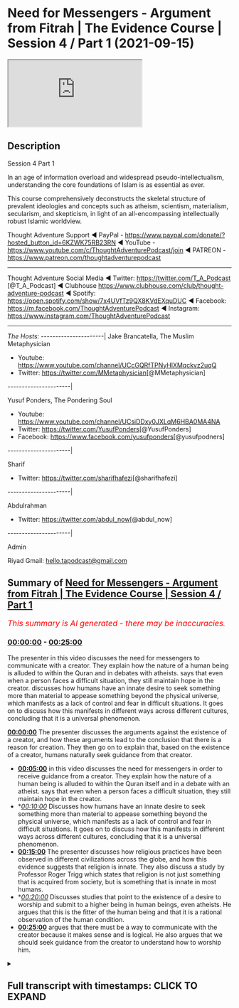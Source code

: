 # Need for Messengers - Argument from Fitrah | The Evidence Course | Session 4 / Part 1 (2021-09-15)

<iframe loading='lazy' src='https://www.youtube.com/embed/z2m7jsH3_Mw'></iframe>

## Description

Session 4  Part 1

In an age of information overload and widespread pseudo-intellectualism, understanding the core foundations of Islam is as essential as ever. 

This course comprehensively deconstructs the skeletal structure of prevalent ideologies and concepts such as atheism, scientism, materialism, secularism, and skepticism, in light of an all-encompassing intellectually robust Islamic worldview.

Thought Adventure Support
◄ PayPal - https://www.paypal.com/donate/?hosted_button_id=6KZWK75RB23RN 
◄ YouTube - https://www.youtube.com/c/ThoughtAdventurePodcast/join
◄ PATREON - https://www.patreon.com/thoughtadventurepodcast
____________________________________________________________________

Thought Adventure Social Media
◄ Twitter: https://twitter.com/T_A_Podcast​​ [@T_A_Podcast]
◄ Clubhouse https://www.clubhouse.com/club/thought-adventure-podcast
◄ Spotify: https://open.spotify.com/show/7x4UVfTz9QX8KVdEXquDUC
◄ Facebook: https://m.facebook.com/ThoughtAdventurePodcast
◄ Instagram: https://www.instagram.com/ThoughtAdventurePodcast​

----------------------------------------------------------------

*The Hosts:*
----------------------|
Jake Brancatella, The Muslim Metaphysician

- Youtube: https://www.youtube.com/channel/UCcGQRfTPNyHlXMqckvz2uqQ
- Twitter:  https://twitter.com/MMetaphysician​​ [@MMetaphysician]

----------------------|

Yusuf Ponders, The Pondering Soul

- Youtube: https://www.youtube.com/channel/UCsiDDxy0JXLqM6HBA0MA4NA
- Twitter: https://twitter.com/YusufPonders​​ [@YusufPonders]
- Facebook: https://www.facebook.com/yusufponders​ [@yusufpodners]

----------------------|

Sharif

- Twitter: https://twitter.com/sharifhafezi​​ [@sharifhafezi]

----------------------|

Abdulrahman

- Twitter: https://twitter.com/abdul_now​ [@abdul_now]

----------------------|

Admin

Riyad 
Gmail: hello.tapodcast@gmail.com

## Summary of [Need for Messengers - Argument from Fitrah | The Evidence Course | Session 4 / Part 1](https://www.youtube.com/watch?v=z2m7jsH3_Mw)


*<span style="color:red; font-size:125%">This summary is AI generated - there may be inaccuracies</span>. [](/)*

### [00:00:00](https://www.youtube.com/watch?v=z2m7jsH3_Mw&t=0) - [00:25:00](https://www.youtube.com/watch?v=z2m7jsH3_Mw&t=1500)

The presenter in this video discusses the need for messengers to communicate with a creator. They explain how the nature of a human being is alluded to within the Quran and in debates with atheists. says that even when a person faces a difficult situation, they still maintain hope in the creator.  discusses how humans have an innate desire to seek something more than material to appease something beyond the physical universe, which manifests as a lack of control and fear in difficult situations. It goes on to discuss how this manifests in different ways across different cultures, concluding that it is a universal phenomenon.

**[00:00:00](https://www.youtube.com/watch?v=z2m7jsH3_Mw&t=0)** The presenter discusses the arguments against the existence of a creator, and how these arguments lead to the conclusion that there is a reason for creation. They then go on to explain that, based on the existence of a creator, humans naturally seek guidance from that creator.
* **[00:05:00](https://www.youtube.com/watch?v=z2m7jsH3_Mw&t=300)** in this video discusses the need for messengers in order to receive guidance from a creator. They explain how the nature of a human being is alluded to within the Quran itself and in a debate with an atheist. says that even when a person faces a difficult situation, they still maintain hope in the creator.
* **[00:10:00](https://www.youtube.com/watch?v=z2m7jsH3_Mw&t=600)* Discusses how humans have an innate desire to seek something more than material to appease something beyond the physical universe, which manifests as a lack of control and fear in difficult situations. It goes on to discuss how this manifests in different ways across different cultures, concluding that it is a universal phenomenon.
* **[00:15:00](https://www.youtube.com/watch?v=z2m7jsH3_Mw&t=900)** The presenter discusses how religious practices have been observed in different civilizations across the globe, and how this evidence suggests that religion is innate. They also discuss a study by Professor Roger Trigg which states that religion is not just something that is acquired from society, but is something that is innate in most humans.
* **[00:20:00](https://www.youtube.com/watch?v=z2m7jsH3_Mw&t=1200)* Discusses studies that point to the existence of a desire to worship and submit to a higher being in human beings, even atheists. He argues that this is the fitter of the human being and that it is a rational observation of the human condition.
* **[00:25:00](https://www.youtube.com/watch?v=z2m7jsH3_Mw&t=1500)** argues that there must be a way to communicate with the creator because it makes sense and is logical. He also argues that we should seek guidance from the creator to understand how to worship him.

<details><summary><h2>Full transcript with timestamps: CLICK TO EXPAND</h2></summary>

[0:00:14](https://youtu.be/z2m7jsH3_Mw?t=14) alhamdulillah you have stayed for  
[0:00:17](https://youtu.be/z2m7jsH3_Mw?t=17) section four inshallah section four  
[0:00:19](https://youtu.be/z2m7jsH3_Mw?t=19) we're now going to look at the question  
[0:00:21](https://youtu.be/z2m7jsH3_Mw?t=21) about the need for messengers and we're  
[0:00:23](https://youtu.be/z2m7jsH3_Mw?t=23) going to talk about this in two parts  
[0:00:25](https://youtu.be/z2m7jsH3_Mw?t=25) the first one we're going to talk about  
[0:00:27](https://youtu.be/z2m7jsH3_Mw?t=27) which is where we're going to focus  
[0:00:28](https://youtu.be/z2m7jsH3_Mw?t=28) today is the argument from fitra  
[0:00:31](https://youtu.be/z2m7jsH3_Mw?t=31) so in the first section or the second  
[0:00:33](https://youtu.be/z2m7jsH3_Mw?t=33) section  
[0:00:34](https://youtu.be/z2m7jsH3_Mw?t=34) and sections two or sessions two and  
[0:00:37](https://youtu.be/z2m7jsH3_Mw?t=37) three  
[0:00:38](https://youtu.be/z2m7jsH3_Mw?t=38) we explored the question of whether the  
[0:00:40](https://youtu.be/z2m7jsH3_Mw?t=40) universe and all that it contained  
[0:00:43](https://youtu.be/z2m7jsH3_Mw?t=43) including us  
[0:00:44](https://youtu.be/z2m7jsH3_Mw?t=44) have a creator  
[0:00:46](https://youtu.be/z2m7jsH3_Mw?t=46) we explored the various arguments for  
[0:00:49](https://youtu.be/z2m7jsH3_Mw?t=49) the existence of allah  
[0:00:51](https://youtu.be/z2m7jsH3_Mw?t=51) and even some of the popular contentions  
[0:00:53](https://youtu.be/z2m7jsH3_Mw?t=53) against these arguments  
[0:00:55](https://youtu.be/z2m7jsH3_Mw?t=55) inshallah hopefully we have concluded  
[0:00:58](https://youtu.be/z2m7jsH3_Mw?t=58) that there are very strong  
[0:01:00](https://youtu.be/z2m7jsH3_Mw?t=60) rational reasons for not only believing  
[0:01:03](https://youtu.be/z2m7jsH3_Mw?t=63) that there is a necessary independent  
[0:01:05](https://youtu.be/z2m7jsH3_Mw?t=65) unlimited creator  
[0:01:06](https://youtu.be/z2m7jsH3_Mw?t=66) but also a creator who is one and unique  
[0:01:10](https://youtu.be/z2m7jsH3_Mw?t=70) as well as having a will and thus chose  
[0:01:13](https://youtu.be/z2m7jsH3_Mw?t=73) to create the universe  
[0:01:15](https://youtu.be/z2m7jsH3_Mw?t=75) that the first question should now be  
[0:01:17](https://youtu.be/z2m7jsH3_Mw?t=77) answered what was that first question if  
[0:01:18](https://youtu.be/z2m7jsH3_Mw?t=78) you remember when we talked about the  
[0:01:20](https://youtu.be/z2m7jsH3_Mw?t=80) person who wakes up on in a desert  
[0:01:23](https://youtu.be/z2m7jsH3_Mw?t=83) how did i get here we wake up into  
[0:01:25](https://youtu.be/z2m7jsH3_Mw?t=85) existence we went from non-existence to  
[0:01:27](https://youtu.be/z2m7jsH3_Mw?t=87) existence we've answered that first  
[0:01:29](https://youtu.be/z2m7jsH3_Mw?t=89) question how did i get here  
[0:01:32](https://youtu.be/z2m7jsH3_Mw?t=92) ultimately without going into the  
[0:01:34](https://youtu.be/z2m7jsH3_Mw?t=94) discussions of mechanic mechanistics or  
[0:01:36](https://youtu.be/z2m7jsH3_Mw?t=96) the  
[0:01:37](https://youtu.be/z2m7jsH3_Mw?t=97) mechanistics or mechanical aspects or  
[0:01:39](https://youtu.be/z2m7jsH3_Mw?t=99) causations of the universe and its  
[0:01:41](https://youtu.be/z2m7jsH3_Mw?t=101) creation we ultimately answered the  
[0:01:43](https://youtu.be/z2m7jsH3_Mw?t=103) question by saying ultimately the  
[0:01:45](https://youtu.be/z2m7jsH3_Mw?t=105) creator created us  
[0:01:47](https://youtu.be/z2m7jsH3_Mw?t=107) and brought us into this life  
[0:01:50](https://youtu.be/z2m7jsH3_Mw?t=110) but we also need to ask the next  
[0:01:52](https://youtu.be/z2m7jsH3_Mw?t=112) question  
[0:01:53](https://youtu.be/z2m7jsH3_Mw?t=113) okay we are created  
[0:01:55](https://youtu.be/z2m7jsH3_Mw?t=115) but we we were we created by the creator  
[0:01:57](https://youtu.be/z2m7jsH3_Mw?t=117) allah and told just to get on with life  
[0:02:00](https://youtu.be/z2m7jsH3_Mw?t=120) in essence is there guidance from this  
[0:02:03](https://youtu.be/z2m7jsH3_Mw?t=123) creator after we have been created  
[0:02:06](https://youtu.be/z2m7jsH3_Mw?t=126) should we even look for the guidance or  
[0:02:08](https://youtu.be/z2m7jsH3_Mw?t=128) should we just simply be satisfied that  
[0:02:10](https://youtu.be/z2m7jsH3_Mw?t=130) allah exists our creator exists that's  
[0:02:13](https://youtu.be/z2m7jsH3_Mw?t=133) it i'm happy with the answer  
[0:02:15](https://youtu.be/z2m7jsH3_Mw?t=135) well there's a few ways to answer this  
[0:02:16](https://youtu.be/z2m7jsH3_Mw?t=136) question  
[0:02:17](https://youtu.be/z2m7jsH3_Mw?t=137) firstly if we cast our minds back  
[0:02:20](https://youtu.be/z2m7jsH3_Mw?t=140) to the second video in the first section  
[0:02:23](https://youtu.be/z2m7jsH3_Mw?t=143) or first session  
[0:02:24](https://youtu.be/z2m7jsH3_Mw?t=144) we discussed that in order to understand  
[0:02:26](https://youtu.be/z2m7jsH3_Mw?t=146) our purpose of life  
[0:02:28](https://youtu.be/z2m7jsH3_Mw?t=148) you know when you wake up in that desert  
[0:02:30](https://youtu.be/z2m7jsH3_Mw?t=150) in order to understand our purpose we  
[0:02:32](https://youtu.be/z2m7jsH3_Mw?t=152) need to answer the question how did we  
[0:02:34](https://youtu.be/z2m7jsH3_Mw?t=154) get here and also  
[0:02:36](https://youtu.be/z2m7jsH3_Mw?t=156) what's going to happen to us after we  
[0:02:38](https://youtu.be/z2m7jsH3_Mw?t=158) die  
[0:02:39](https://youtu.be/z2m7jsH3_Mw?t=159) where are we going and it's only by  
[0:02:41](https://youtu.be/z2m7jsH3_Mw?t=161) answering this question do we create a  
[0:02:43](https://youtu.be/z2m7jsH3_Mw?t=163) unique moral and unique viewpoint on  
[0:02:47](https://youtu.be/z2m7jsH3_Mw?t=167) life so we need to know we still need to  
[0:02:49](https://youtu.be/z2m7jsH3_Mw?t=169) answer this question  
[0:02:51](https://youtu.be/z2m7jsH3_Mw?t=171) is there guidance did the creator create  
[0:02:53](https://youtu.be/z2m7jsH3_Mw?t=173) us and just simply leave us or did the  
[0:02:55](https://youtu.be/z2m7jsH3_Mw?t=175) creator creators and actually give us a  
[0:02:57](https://youtu.be/z2m7jsH3_Mw?t=177) guidance that we have to follow and tell  
[0:02:59](https://youtu.be/z2m7jsH3_Mw?t=179) us what's going to happen to us after we  
[0:03:01](https://youtu.be/z2m7jsH3_Mw?t=181) die  
[0:03:02](https://youtu.be/z2m7jsH3_Mw?t=182) so clearly now  
[0:03:04](https://youtu.be/z2m7jsH3_Mw?t=184) knowing that there is a creator who  
[0:03:06](https://youtu.be/z2m7jsH3_Mw?t=186) chose to create the universe we'd  
[0:03:07](https://youtu.be/z2m7jsH3_Mw?t=187) naturally ask the question whether there  
[0:03:10](https://youtu.be/z2m7jsH3_Mw?t=190) was a reason for this creation and what  
[0:03:13](https://youtu.be/z2m7jsH3_Mw?t=193) our role is within this universe within  
[0:03:15](https://youtu.be/z2m7jsH3_Mw?t=195) this creation  
[0:03:17](https://youtu.be/z2m7jsH3_Mw?t=197) that would necessitate  
[0:03:18](https://youtu.be/z2m7jsH3_Mw?t=198) us  
[0:03:19](https://youtu.be/z2m7jsH3_Mw?t=199) force us to go out and look for any  
[0:03:22](https://youtu.be/z2m7jsH3_Mw?t=202) divine guidance  
[0:03:24](https://youtu.be/z2m7jsH3_Mw?t=204) that point  
[0:03:25](https://youtu.be/z2m7jsH3_Mw?t=205) is further emphasized by various people  
[0:03:28](https://youtu.be/z2m7jsH3_Mw?t=208) claiming that they've received  
[0:03:30](https://youtu.be/z2m7jsH3_Mw?t=210) communication from the creator so that  
[0:03:32](https://youtu.be/z2m7jsH3_Mw?t=212) you go outside people are all constantly  
[0:03:34](https://youtu.be/z2m7jsH3_Mw?t=214) claiming that there is a creator that  
[0:03:36](https://youtu.be/z2m7jsH3_Mw?t=216) there is so that not only there is a  
[0:03:37](https://youtu.be/z2m7jsH3_Mw?t=217) creator but they have  
[0:03:39](https://youtu.be/z2m7jsH3_Mw?t=219) you know  
[0:03:40](https://youtu.be/z2m7jsH3_Mw?t=220) revelation from this creator the  
[0:03:42](https://youtu.be/z2m7jsH3_Mw?t=222) guidance to tell us how to live our life  
[0:03:44](https://youtu.be/z2m7jsH3_Mw?t=224) what to believe in what's going to  
[0:03:46](https://youtu.be/z2m7jsH3_Mw?t=226) happen to us after we die  
[0:03:48](https://youtu.be/z2m7jsH3_Mw?t=228) so we'd naturally look at some of these  
[0:03:50](https://youtu.be/z2m7jsH3_Mw?t=230) claims  
[0:03:51](https://youtu.be/z2m7jsH3_Mw?t=231) that is something we'd discuss that's  
[0:03:53](https://youtu.be/z2m7jsH3_Mw?t=233) something we'll discuss more in the next  
[0:03:54](https://youtu.be/z2m7jsH3_Mw?t=234) session what is the evidences for these  
[0:03:56](https://youtu.be/z2m7jsH3_Mw?t=236) claims and how to assess it  
[0:03:58](https://youtu.be/z2m7jsH3_Mw?t=238) secondly by establishing that allah  
[0:04:01](https://youtu.be/z2m7jsH3_Mw?t=241) exists who chose to create this  
[0:04:03](https://youtu.be/z2m7jsH3_Mw?t=243) naturally implies there's a purpose  
[0:04:06](https://youtu.be/z2m7jsH3_Mw?t=246) behind creation because we're not just  
[0:04:08](https://youtu.be/z2m7jsH3_Mw?t=248) talking about a necessary being that  
[0:04:10](https://youtu.be/z2m7jsH3_Mw?t=250) incidentally created the universe but  
[0:04:12](https://youtu.be/z2m7jsH3_Mw?t=252) rather allah subhanallah a creator with  
[0:04:15](https://youtu.be/z2m7jsH3_Mw?t=255) a will and therefore chose through his  
[0:04:18](https://youtu.be/z2m7jsH3_Mw?t=258) knowledge and power to create the  
[0:04:21](https://youtu.be/z2m7jsH3_Mw?t=261) universe that implies that there was a  
[0:04:23](https://youtu.be/z2m7jsH3_Mw?t=263) reason behind this creation allah he  
[0:04:26](https://youtu.be/z2m7jsH3_Mw?t=266) mentioned in the quran in translation  
[0:04:28](https://youtu.be/z2m7jsH3_Mw?t=268) we created not the heavens and the earth  
[0:04:30](https://youtu.be/z2m7jsH3_Mw?t=270) and all that is in between them for mere  
[0:04:32](https://youtu.be/z2m7jsH3_Mw?t=272) play sort of  
[0:04:34](https://youtu.be/z2m7jsH3_Mw?t=274) chapter 21 verse 16.  
[0:04:36](https://youtu.be/z2m7jsH3_Mw?t=276) so after knowing that the creator  
[0:04:38](https://youtu.be/z2m7jsH3_Mw?t=278) decided to create us  
[0:04:40](https://youtu.be/z2m7jsH3_Mw?t=280) it would be natural to ask the question  
[0:04:42](https://youtu.be/z2m7jsH3_Mw?t=282) why did the creator create us and what  
[0:04:44](https://youtu.be/z2m7jsH3_Mw?t=284) com you know what guidance is given to  
[0:04:47](https://youtu.be/z2m7jsH3_Mw?t=287) us therefore we're looking for  
[0:04:48](https://youtu.be/z2m7jsH3_Mw?t=288) communication  
[0:04:50](https://youtu.be/z2m7jsH3_Mw?t=290) third reason why we would look for a  
[0:04:52](https://youtu.be/z2m7jsH3_Mw?t=292) guidance  
[0:04:53](https://youtu.be/z2m7jsH3_Mw?t=293) is that humans have been created with a  
[0:04:55](https://youtu.be/z2m7jsH3_Mw?t=295) particular nature  
[0:04:57](https://youtu.be/z2m7jsH3_Mw?t=297) as we call this the fitra  
[0:05:00](https://youtu.be/z2m7jsH3_Mw?t=300) which means the innate or as many  
[0:05:02](https://youtu.be/z2m7jsH3_Mw?t=302) scholars in olympus have said it refers  
[0:05:05](https://youtu.be/z2m7jsH3_Mw?t=305) to the innate desire or the innate drive  
[0:05:08](https://youtu.be/z2m7jsH3_Mw?t=308) within human beings to seek worship  
[0:05:10](https://youtu.be/z2m7jsH3_Mw?t=310) and i want to spend some time explaining  
[0:05:12](https://youtu.be/z2m7jsH3_Mw?t=312) the fitra of the human being what it  
[0:05:15](https://youtu.be/z2m7jsH3_Mw?t=315) means and whether it can be rationally  
[0:05:18](https://youtu.be/z2m7jsH3_Mw?t=318) established that humans have this fitrah  
[0:05:21](https://youtu.be/z2m7jsH3_Mw?t=321) either this innate desire to worship or  
[0:05:24](https://youtu.be/z2m7jsH3_Mw?t=324) this instinct to worship allah or the  
[0:05:26](https://youtu.be/z2m7jsH3_Mw?t=326) creator  
[0:05:28](https://youtu.be/z2m7jsH3_Mw?t=328) and also or whether this is something  
[0:05:30](https://youtu.be/z2m7jsH3_Mw?t=330) just simply established from the quran  
[0:05:32](https://youtu.be/z2m7jsH3_Mw?t=332) and we just assume it and accept it  
[0:05:35](https://youtu.be/z2m7jsH3_Mw?t=335) this will also add to the other  
[0:05:37](https://youtu.be/z2m7jsH3_Mw?t=337) evidences that we mentioned why we need  
[0:05:40](https://youtu.be/z2m7jsH3_Mw?t=340) to  
[0:05:40](https://youtu.be/z2m7jsH3_Mw?t=340) seek  
[0:05:42](https://youtu.be/z2m7jsH3_Mw?t=342) a messenger or a message from the  
[0:05:44](https://youtu.be/z2m7jsH3_Mw?t=344) creator  
[0:05:45](https://youtu.be/z2m7jsH3_Mw?t=345) i'm going to give you a quick example of  
[0:05:46](https://youtu.be/z2m7jsH3_Mw?t=346) this is an example from the time of the  
[0:05:49](https://youtu.be/z2m7jsH3_Mw?t=349) salaf from one of the scholars of the  
[0:05:51](https://youtu.be/z2m7jsH3_Mw?t=351) son of jafra sadiq  
[0:05:54](https://youtu.be/z2m7jsH3_Mw?t=354) and it was reported that he had a debate  
[0:05:56](https://youtu.be/z2m7jsH3_Mw?t=356) or a discussion with an atheist  
[0:05:59](https://youtu.be/z2m7jsH3_Mw?t=359) and in this debate he was trying to  
[0:06:01](https://youtu.be/z2m7jsH3_Mw?t=361) explain to the atheist that there is a  
[0:06:03](https://youtu.be/z2m7jsH3_Mw?t=363) natural innate desire in all human  
[0:06:05](https://youtu.be/z2m7jsH3_Mw?t=365) beings including him as an atheist to  
[0:06:08](https://youtu.be/z2m7jsH3_Mw?t=368) believe in a creator and a one god  
[0:06:11](https://youtu.be/z2m7jsH3_Mw?t=371) and so jafar sadiq he he mentioned this  
[0:06:14](https://youtu.be/z2m7jsH3_Mw?t=374) point about being on a boat and the boat  
[0:06:17](https://youtu.be/z2m7jsH3_Mw?t=377) being caught in the storm and the  
[0:06:18](https://youtu.be/z2m7jsH3_Mw?t=378) atheist said you know what that happened  
[0:06:20](https://youtu.be/z2m7jsH3_Mw?t=380) to me i was on a boat and we were caught  
[0:06:23](https://youtu.be/z2m7jsH3_Mw?t=383) in a storm  
[0:06:25](https://youtu.be/z2m7jsH3_Mw?t=385) and he said when you were caught in a  
[0:06:26](https://youtu.be/z2m7jsH3_Mw?t=386) storm  
[0:06:28](https://youtu.be/z2m7jsH3_Mw?t=388) did you  
[0:06:29](https://youtu.be/z2m7jsH3_Mw?t=389) lose hope or did you maintain hope and  
[0:06:31](https://youtu.be/z2m7jsH3_Mw?t=391) he said i maintained hope i had hope in  
[0:06:32](https://youtu.be/z2m7jsH3_Mw?t=392) the ship and the crew to save me from  
[0:06:35](https://youtu.be/z2m7jsH3_Mw?t=395) this storm  
[0:06:36](https://youtu.be/z2m7jsH3_Mw?t=396) so then he said well what else happened  
[0:06:38](https://youtu.be/z2m7jsH3_Mw?t=398) so then the atheist said well then what  
[0:06:40](https://youtu.be/z2m7jsH3_Mw?t=400) happened was that the ship overturned  
[0:06:43](https://youtu.be/z2m7jsH3_Mw?t=403) and all the crew fell out and they they  
[0:06:45](https://youtu.be/z2m7jsH3_Mw?t=405) were into the sea  
[0:06:46](https://youtu.be/z2m7jsH3_Mw?t=406) and so there was no crew for me to  
[0:06:48](https://youtu.be/z2m7jsH3_Mw?t=408) depend upon and so jefferson said did  
[0:06:51](https://youtu.be/z2m7jsH3_Mw?t=411) you  
[0:06:53](https://youtu.be/z2m7jsH3_Mw?t=413) lose hope or did you maintain hope he  
[0:06:54](https://youtu.be/z2m7jsH3_Mw?t=414) said i still maintained hope that the  
[0:06:56](https://youtu.be/z2m7jsH3_Mw?t=416) physical body of the ship would remain  
[0:06:58](https://youtu.be/z2m7jsH3_Mw?t=418) intact  
[0:06:59](https://youtu.be/z2m7jsH3_Mw?t=419) but then what happened was that the ship  
[0:07:01](https://youtu.be/z2m7jsH3_Mw?t=421) began to be destroyed and torn apart and  
[0:07:03](https://youtu.be/z2m7jsH3_Mw?t=423) so i'm now floating in the middle of the  
[0:07:06](https://youtu.be/z2m7jsH3_Mw?t=426) ocean holding on to a plank of wood in  
[0:07:09](https://youtu.be/z2m7jsH3_Mw?t=429) order to stay afloat  
[0:07:10](https://youtu.be/z2m7jsH3_Mw?t=430) and again japheth sadik said did you  
[0:07:13](https://youtu.be/z2m7jsH3_Mw?t=433) lose hope or did you maintain hope and  
[0:07:15](https://youtu.be/z2m7jsH3_Mw?t=435) he said i still had hope that this this  
[0:07:18](https://youtu.be/z2m7jsH3_Mw?t=438) plank of wood would keep me afloat  
[0:07:21](https://youtu.be/z2m7jsH3_Mw?t=441) and then he said the atheist he said  
[0:07:23](https://youtu.be/z2m7jsH3_Mw?t=443) then suddenly the plank of wood  
[0:07:25](https://youtu.be/z2m7jsH3_Mw?t=445) you know went from beneath me and i was  
[0:07:28](https://youtu.be/z2m7jsH3_Mw?t=448) no longer supported by the plank of wood  
[0:07:30](https://youtu.be/z2m7jsH3_Mw?t=450) in the middle of the ocean but i was  
[0:07:32](https://youtu.be/z2m7jsH3_Mw?t=452) still able to float  
[0:07:33](https://youtu.be/z2m7jsH3_Mw?t=453) and then jafar sadiq said did you lose  
[0:07:36](https://youtu.be/z2m7jsH3_Mw?t=456) hope or did you still have hope and he  
[0:07:38](https://youtu.be/z2m7jsH3_Mw?t=458) said i still had hope and then he said  
[0:07:40](https://youtu.be/z2m7jsH3_Mw?t=460) upon whom did you place your hope  
[0:07:43](https://youtu.be/z2m7jsH3_Mw?t=463) because initially it was the crew then  
[0:07:45](https://youtu.be/z2m7jsH3_Mw?t=465) the ship then the plank of wood and the  
[0:07:47](https://youtu.be/z2m7jsH3_Mw?t=467) atheist had to admit that his hope was  
[0:07:50](https://youtu.be/z2m7jsH3_Mw?t=470) placed upon the creator allah  
[0:07:55](https://youtu.be/z2m7jsH3_Mw?t=475) and so this alludes to the nature within  
[0:07:57](https://youtu.be/z2m7jsH3_Mw?t=477) a human being this this conversation  
[0:08:00](https://youtu.be/z2m7jsH3_Mw?t=480) that took place  
[0:08:01](https://youtu.be/z2m7jsH3_Mw?t=481) and this this nature of the human being  
[0:08:03](https://youtu.be/z2m7jsH3_Mw?t=483) is also alluded to within the quran  
[0:08:05](https://youtu.be/z2m7jsH3_Mw?t=485) itself  
[0:08:06](https://youtu.be/z2m7jsH3_Mw?t=486) allah he says  
[0:08:08](https://youtu.be/z2m7jsH3_Mw?t=488) in the verse uh sort of unes verse 22 he  
[0:08:12](https://youtu.be/z2m7jsH3_Mw?t=492) it is who enables you to travel through  
[0:08:14](https://youtu.be/z2m7jsH3_Mw?t=494) the land and sea to when you are in  
[0:08:16](https://youtu.be/z2m7jsH3_Mw?t=496) ships and they sail with them with a  
[0:08:19](https://youtu.be/z2m7jsH3_Mw?t=499) favorable favorable wind and they are  
[0:08:21](https://youtu.be/z2m7jsH3_Mw?t=501) glad therein and then comes a stormy  
[0:08:24](https://youtu.be/z2m7jsH3_Mw?t=504) wind and the waves come to them from all  
[0:08:27](https://youtu.be/z2m7jsH3_Mw?t=507) sides and they think that they are  
[0:08:29](https://youtu.be/z2m7jsH3_Mw?t=509) encircled therein they invoke allah  
[0:08:32](https://youtu.be/z2m7jsH3_Mw?t=512) making their faith pure for him alone  
[0:08:35](https://youtu.be/z2m7jsH3_Mw?t=515) saying if you allah delivers us from  
[0:08:37](https://youtu.be/z2m7jsH3_Mw?t=517) this we shall be truly grateful  
[0:08:40](https://youtu.be/z2m7jsH3_Mw?t=520) so allah mentions people upon a ship  
[0:08:43](https://youtu.be/z2m7jsH3_Mw?t=523) facing a stormy sea and naturally they  
[0:08:46](https://youtu.be/z2m7jsH3_Mw?t=526) start to invoke upon allah  
[0:08:52](https://youtu.be/z2m7jsH3_Mw?t=532) and there's a famous saying  
[0:08:54](https://youtu.be/z2m7jsH3_Mw?t=534) that is mentioned that there are no  
[0:08:56](https://youtu.be/z2m7jsH3_Mw?t=536) atheists  
[0:08:57](https://youtu.be/z2m7jsH3_Mw?t=537) on a sinking boat it's a famous saying  
[0:08:59](https://youtu.be/z2m7jsH3_Mw?t=539) in the uk maybe elsewhere as well but  
[0:09:01](https://youtu.be/z2m7jsH3_Mw?t=541) there are no atheists on a sinking boat  
[0:09:04](https://youtu.be/z2m7jsH3_Mw?t=544) and so what we can see is mentioned by  
[0:09:06](https://youtu.be/z2m7jsH3_Mw?t=546) jafar assad's conversation with the  
[0:09:08](https://youtu.be/z2m7jsH3_Mw?t=548) atheist or mentioned in the quran itself  
[0:09:10](https://youtu.be/z2m7jsH3_Mw?t=550) or the saying there are no atheists on a  
[0:09:12](https://youtu.be/z2m7jsH3_Mw?t=552) sinking boat is that there is a nature  
[0:09:15](https://youtu.be/z2m7jsH3_Mw?t=555) in a human being  
[0:09:16](https://youtu.be/z2m7jsH3_Mw?t=556) that when they feel fear they're in a  
[0:09:19](https://youtu.be/z2m7jsH3_Mw?t=559) difficult situation  
[0:09:21](https://youtu.be/z2m7jsH3_Mw?t=561) then their natural reaction is to seek  
[0:09:24](https://youtu.be/z2m7jsH3_Mw?t=564) worship or to seek and needs to sanctify  
[0:09:27](https://youtu.be/z2m7jsH3_Mw?t=567) to glorify or to connect with the  
[0:09:29](https://youtu.be/z2m7jsH3_Mw?t=569) creator  
[0:09:30](https://youtu.be/z2m7jsH3_Mw?t=570) in essence what's happening when a  
[0:09:32](https://youtu.be/z2m7jsH3_Mw?t=572) person is facing a difficult situation a  
[0:09:35](https://youtu.be/z2m7jsH3_Mw?t=575) you know facing fear is that they're  
[0:09:37](https://youtu.be/z2m7jsH3_Mw?t=577) facing a situation in which they feel  
[0:09:39](https://youtu.be/z2m7jsH3_Mw?t=579) weak limited and needy  
[0:09:42](https://youtu.be/z2m7jsH3_Mw?t=582) and being feeling this weak limited  
[0:09:44](https://youtu.be/z2m7jsH3_Mw?t=584) needy nature makes the person realize  
[0:09:47](https://youtu.be/z2m7jsH3_Mw?t=587) that they don't have control  
[0:09:49](https://youtu.be/z2m7jsH3_Mw?t=589) over the affairs you know normally we  
[0:09:51](https://youtu.be/z2m7jsH3_Mw?t=591) have this assumption that you know we're  
[0:09:53](https://youtu.be/z2m7jsH3_Mw?t=593) in control of what's happening of up  
[0:09:56](https://youtu.be/z2m7jsH3_Mw?t=596) until something happens that takes away  
[0:09:58](https://youtu.be/z2m7jsH3_Mw?t=598) that illusion and we realized actually  
[0:10:00](https://youtu.be/z2m7jsH3_Mw?t=600) the control that we thought we had the  
[0:10:02](https://youtu.be/z2m7jsH3_Mw?t=602) power that we thought we had easily goes  
[0:10:05](https://youtu.be/z2m7jsH3_Mw?t=605) away from us maybe we're on a car we're  
[0:10:07](https://youtu.be/z2m7jsH3_Mw?t=607) driving on the motorway or the highway  
[0:10:09](https://youtu.be/z2m7jsH3_Mw?t=609) we're thinking we're fine we're safe and  
[0:10:11](https://youtu.be/z2m7jsH3_Mw?t=611) suddenly we hit a bump and we skid or  
[0:10:14](https://youtu.be/z2m7jsH3_Mw?t=614) our tire blows out and we're unable to  
[0:10:16](https://youtu.be/z2m7jsH3_Mw?t=616) maintain control and our heart starts  
[0:10:18](https://youtu.be/z2m7jsH3_Mw?t=618) pumping  
[0:10:19](https://youtu.be/z2m7jsH3_Mw?t=619) and maybe after some expletive words you  
[0:10:22](https://youtu.be/z2m7jsH3_Mw?t=622) start saying you know you start reciting  
[0:10:24](https://youtu.be/z2m7jsH3_Mw?t=624) the kalima or whatever you know in order  
[0:10:25](https://youtu.be/z2m7jsH3_Mw?t=625) to uh reconnect it's that natural  
[0:10:28](https://youtu.be/z2m7jsH3_Mw?t=628) reaction that fear that pushes us  
[0:10:31](https://youtu.be/z2m7jsH3_Mw?t=631) that lack of control that pushes us to  
[0:10:33](https://youtu.be/z2m7jsH3_Mw?t=633) want to sanctify  
[0:10:35](https://youtu.be/z2m7jsH3_Mw?t=635) so we begin to see uh  
[0:10:38](https://youtu.be/z2m7jsH3_Mw?t=638) so we begin to see that whenever there  
[0:10:40](https://youtu.be/z2m7jsH3_Mw?t=640) is a situation of you know deep anxiety  
[0:10:43](https://youtu.be/z2m7jsH3_Mw?t=643) deep problems lack of control that we  
[0:10:46](https://youtu.be/z2m7jsH3_Mw?t=646) seek out and we call upon allah and i'm  
[0:10:48](https://youtu.be/z2m7jsH3_Mw?t=648) just going to give a couple of other  
[0:10:50](https://youtu.be/z2m7jsH3_Mw?t=650) examples of this there's a famous  
[0:10:51](https://youtu.be/z2m7jsH3_Mw?t=651) footballer or you know he's not that  
[0:10:53](https://youtu.be/z2m7jsH3_Mw?t=653) famous but he was a footballer his name  
[0:10:55](https://youtu.be/z2m7jsH3_Mw?t=655) was ander herrera  
[0:10:56](https://youtu.be/z2m7jsH3_Mw?t=656) and ander herrera before he used to go  
[0:10:58](https://youtu.be/z2m7jsH3_Mw?t=658) on the football pitch he always used to  
[0:11:00](https://youtu.be/z2m7jsH3_Mw?t=660) put on his shin pads and the shin pads  
[0:11:03](https://youtu.be/z2m7jsH3_Mw?t=663) was  
[0:11:04](https://youtu.be/z2m7jsH3_Mw?t=664) from when he was 13 years of age because  
[0:11:07](https://youtu.be/z2m7jsH3_Mw?t=667) for him he believed that something  
[0:11:08](https://youtu.be/z2m7jsH3_Mw?t=668) within the shin pads was able to make  
[0:11:11](https://youtu.be/z2m7jsH3_Mw?t=671) him play as a better footballer  
[0:11:13](https://youtu.be/z2m7jsH3_Mw?t=673) so what's going on in his mind it's the  
[0:11:15](https://youtu.be/z2m7jsH3_Mw?t=675) same thing regardless of the person on  
[0:11:16](https://youtu.be/z2m7jsH3_Mw?t=676) the sinking ship he's in a situation  
[0:11:19](https://youtu.be/z2m7jsH3_Mw?t=679) where which he recognizes he lacks  
[0:11:21](https://youtu.be/z2m7jsH3_Mw?t=681) control  
[0:11:22](https://youtu.be/z2m7jsH3_Mw?t=682) that there are things that are outside  
[0:11:24](https://youtu.be/z2m7jsH3_Mw?t=684) of his own factor  
[0:11:25](https://youtu.be/z2m7jsH3_Mw?t=685) that his own capacity to able to  
[0:11:28](https://youtu.be/z2m7jsH3_Mw?t=688) determine so as a result he's looking  
[0:11:31](https://youtu.be/z2m7jsH3_Mw?t=691) for something more than material to  
[0:11:33](https://youtu.be/z2m7jsH3_Mw?t=693) appease something  
[0:11:34](https://youtu.be/z2m7jsH3_Mw?t=694) in the same way when you have people  
[0:11:36](https://youtu.be/z2m7jsH3_Mw?t=696) going into their exams you find people  
[0:11:38](https://youtu.be/z2m7jsH3_Mw?t=698) will go in there with their lucky charms  
[0:11:40](https://youtu.be/z2m7jsH3_Mw?t=700) lucky mascots a lucky pen or whatever it  
[0:11:43](https://youtu.be/z2m7jsH3_Mw?t=703) is that they they're bringing them in  
[0:11:46](https://youtu.be/z2m7jsH3_Mw?t=706) now the reality is that these things  
[0:11:47](https://youtu.be/z2m7jsH3_Mw?t=707) don't have any intrinsic materialistic  
[0:11:50](https://youtu.be/z2m7jsH3_Mw?t=710) value to the exam itself but it's  
[0:11:52](https://youtu.be/z2m7jsH3_Mw?t=712) because they feel that fear the anxiety  
[0:11:56](https://youtu.be/z2m7jsH3_Mw?t=716) the lack of control the feeling of being  
[0:11:58](https://youtu.be/z2m7jsH3_Mw?t=718) weak limited and needy that pushes them  
[0:12:02](https://youtu.be/z2m7jsH3_Mw?t=722) to look for something more than material  
[0:12:04](https://youtu.be/z2m7jsH3_Mw?t=724) to appease something that's more than  
[0:12:06](https://youtu.be/z2m7jsH3_Mw?t=726) material  
[0:12:07](https://youtu.be/z2m7jsH3_Mw?t=727) and also as a brief example of this  
[0:12:11](https://youtu.be/z2m7jsH3_Mw?t=731) uh or to extend the point i remember  
[0:12:14](https://youtu.be/z2m7jsH3_Mw?t=734) also when i was doing my exams or  
[0:12:16](https://youtu.be/z2m7jsH3_Mw?t=736) with other people students who were  
[0:12:18](https://youtu.be/z2m7jsH3_Mw?t=738) doing their exams the night before the  
[0:12:20](https://youtu.be/z2m7jsH3_Mw?t=740) exam the point where you think you know  
[0:12:22](https://youtu.be/z2m7jsH3_Mw?t=742) what  
[0:12:24](https://youtu.be/z2m7jsH3_Mw?t=744) you know there's no much more revision i  
[0:12:26](https://youtu.be/z2m7jsH3_Mw?t=746) can do people become very philosophical  
[0:12:28](https://youtu.be/z2m7jsH3_Mw?t=748) at that moment in time they start asking  
[0:12:30](https://youtu.be/z2m7jsH3_Mw?t=750) questions about purpose of life meaning  
[0:12:32](https://youtu.be/z2m7jsH3_Mw?t=752) isn't there more to life  
[0:12:34](https://youtu.be/z2m7jsH3_Mw?t=754) it's basically that innate nature nature  
[0:12:36](https://youtu.be/z2m7jsH3_Mw?t=756) that fitter that's kicking in  
[0:12:41](https://youtu.be/z2m7jsH3_Mw?t=761) so  
[0:12:43](https://youtu.be/z2m7jsH3_Mw?t=763) this seems very basic examples  
[0:12:45](https://youtu.be/z2m7jsH3_Mw?t=765) but this addresses this underlying  
[0:12:48](https://youtu.be/z2m7jsH3_Mw?t=768) psychology that exists in all human  
[0:12:50](https://youtu.be/z2m7jsH3_Mw?t=770) beings that human beings have an innate  
[0:12:52](https://youtu.be/z2m7jsH3_Mw?t=772) desire to seek something more than just  
[0:12:55](https://youtu.be/z2m7jsH3_Mw?t=775) what we see around us more than the  
[0:12:56](https://youtu.be/z2m7jsH3_Mw?t=776) physical universe  
[0:12:58](https://youtu.be/z2m7jsH3_Mw?t=778) and that this manifests mostly or  
[0:13:01](https://youtu.be/z2m7jsH3_Mw?t=781) becomes most manifest so it's always  
[0:13:03](https://youtu.be/z2m7jsH3_Mw?t=783) with us we always feel this weak limited  
[0:13:05](https://youtu.be/z2m7jsH3_Mw?t=785) niche and needy nature but it becomes  
[0:13:08](https://youtu.be/z2m7jsH3_Mw?t=788) more manifest when we're in situations  
[0:13:10](https://youtu.be/z2m7jsH3_Mw?t=790) of hardship and difficulty situations  
[0:13:12](https://youtu.be/z2m7jsH3_Mw?t=792) which are beyond or outside of our  
[0:13:14](https://youtu.be/z2m7jsH3_Mw?t=794) control this pushes us to seek a higher  
[0:13:16](https://youtu.be/z2m7jsH3_Mw?t=796) power  
[0:13:17](https://youtu.be/z2m7jsH3_Mw?t=797) beyond the existence of nature this is  
[0:13:20](https://youtu.be/z2m7jsH3_Mw?t=800) what we call the sanctification instinct  
[0:13:23](https://youtu.be/z2m7jsH3_Mw?t=803) the spiritual instinct or what would  
[0:13:25](https://youtu.be/z2m7jsH3_Mw?t=805) also term as the fitra  
[0:13:27](https://youtu.be/z2m7jsH3_Mw?t=807) ultimately then the fitra drives us to  
[0:13:30](https://youtu.be/z2m7jsH3_Mw?t=810) seek out and worship this higher power  
[0:13:33](https://youtu.be/z2m7jsH3_Mw?t=813) beyond the physical universe  
[0:13:35](https://youtu.be/z2m7jsH3_Mw?t=815) if this is a major part of the human  
[0:13:37](https://youtu.be/z2m7jsH3_Mw?t=817) nature to have this  
[0:13:39](https://youtu.be/z2m7jsH3_Mw?t=819) desire to worship the higher power  
[0:13:42](https://youtu.be/z2m7jsH3_Mw?t=822) then we'd see this across all cultures  
[0:13:44](https://youtu.be/z2m7jsH3_Mw?t=824) so if if it actually what we're saying  
[0:13:46](https://youtu.be/z2m7jsH3_Mw?t=826) exists everybody has this desire to  
[0:13:49](https://youtu.be/z2m7jsH3_Mw?t=829) worship then it shouldn't just be some  
[0:13:52](https://youtu.be/z2m7jsH3_Mw?t=832) individuals rather we should see across  
[0:13:55](https://youtu.be/z2m7jsH3_Mw?t=835) all civilizations all cultures and  
[0:13:58](https://youtu.be/z2m7jsH3_Mw?t=838) across all times  
[0:14:01](https://youtu.be/z2m7jsH3_Mw?t=841) and guess what we actually do see this  
[0:14:03](https://youtu.be/z2m7jsH3_Mw?t=843) we actually observe that every time  
[0:14:06](https://youtu.be/z2m7jsH3_Mw?t=846) every for every time and for any  
[0:14:08](https://youtu.be/z2m7jsH3_Mw?t=848) civilization that we have studied we  
[0:14:11](https://youtu.be/z2m7jsH3_Mw?t=851) observe that there's always something  
[0:14:13](https://youtu.be/z2m7jsH3_Mw?t=853) that's worshiped some sort of deity or  
[0:14:16](https://youtu.be/z2m7jsH3_Mw?t=856) even deities that are  
[0:14:18](https://youtu.be/z2m7jsH3_Mw?t=858) that are worshipped  
[0:14:19](https://youtu.be/z2m7jsH3_Mw?t=859) you know for example you had the ancient  
[0:14:21](https://youtu.be/z2m7jsH3_Mw?t=861) egyptians and they would sacrifice  
[0:14:24](https://youtu.be/z2m7jsH3_Mw?t=864) virgin girls to the nile in order to  
[0:14:26](https://youtu.be/z2m7jsH3_Mw?t=866) appease the god or gods in order to make  
[0:14:28](https://youtu.be/z2m7jsH3_Mw?t=868) the now flow  
[0:14:30](https://youtu.be/z2m7jsH3_Mw?t=870) or some civilizations living next to a  
[0:14:33](https://youtu.be/z2m7jsH3_Mw?t=873) volcano  
[0:14:34](https://youtu.be/z2m7jsH3_Mw?t=874) may may have sought to sacrifice or  
[0:14:37](https://youtu.be/z2m7jsH3_Mw?t=877) appease the gods or or uh direfied the  
[0:14:39](https://youtu.be/z2m7jsH3_Mw?t=879) volcano in order to prevent the  
[0:14:41](https://youtu.be/z2m7jsH3_Mw?t=881) eruptions you know for example there's  
[0:14:44](https://youtu.be/z2m7jsH3_Mw?t=884) examples of you know again  
[0:14:47](https://youtu.be/z2m7jsH3_Mw?t=887) children being sacrificed on the the  
[0:14:49](https://youtu.be/z2m7jsH3_Mw?t=889) base of a volcano in order to appease  
[0:14:51](https://youtu.be/z2m7jsH3_Mw?t=891) the volcano the volcano is a material  
[0:14:53](https://youtu.be/z2m7jsH3_Mw?t=893) thing but it's the assumption  
[0:14:55](https://youtu.be/z2m7jsH3_Mw?t=895) that i somehow got something more than  
[0:14:57](https://youtu.be/z2m7jsH3_Mw?t=897) material that needs to be appeased needs  
[0:15:00](https://youtu.be/z2m7jsH3_Mw?t=900) to be worshipped needs to be sanctified  
[0:15:02](https://youtu.be/z2m7jsH3_Mw?t=902) in order to prevent this explosion from  
[0:15:05](https://youtu.be/z2m7jsH3_Mw?t=905) taking place or the volcano from  
[0:15:07](https://youtu.be/z2m7jsH3_Mw?t=907) exploding  
[0:15:08](https://youtu.be/z2m7jsH3_Mw?t=908) so we see that  
[0:15:10](https://youtu.be/z2m7jsH3_Mw?t=910) across all civilizations and cultures  
[0:15:13](https://youtu.be/z2m7jsH3_Mw?t=913) religious practices have always been  
[0:15:15](https://youtu.be/z2m7jsH3_Mw?t=915) seen  
[0:15:16](https://youtu.be/z2m7jsH3_Mw?t=916) from europe to africa north and south  
[0:15:19](https://youtu.be/z2m7jsH3_Mw?t=919) america from the far east australasia  
[0:15:22](https://youtu.be/z2m7jsH3_Mw?t=922) regions  
[0:15:23](https://youtu.be/z2m7jsH3_Mw?t=923) all of them have had civilizations and  
[0:15:26](https://youtu.be/z2m7jsH3_Mw?t=926) still have civilizations that continue  
[0:15:28](https://youtu.be/z2m7jsH3_Mw?t=928) to hold religious practices  
[0:15:31](https://youtu.be/z2m7jsH3_Mw?t=931) even those civilizations that claim to  
[0:15:33](https://youtu.be/z2m7jsH3_Mw?t=933) deny the existence of god and existence  
[0:15:36](https://youtu.be/z2m7jsH3_Mw?t=936) of religions  
[0:15:37](https://youtu.be/z2m7jsH3_Mw?t=937) have not been able to wipe away the  
[0:15:39](https://youtu.be/z2m7jsH3_Mw?t=939) spiritual desire within the people for  
[0:15:42](https://youtu.be/z2m7jsH3_Mw?t=942) example  
[0:15:43](https://youtu.be/z2m7jsH3_Mw?t=943) soviet union when it was around was  
[0:15:46](https://youtu.be/z2m7jsH3_Mw?t=946) predicated explicitly on an atheist  
[0:15:48](https://youtu.be/z2m7jsH3_Mw?t=948) ideology of communism  
[0:15:50](https://youtu.be/z2m7jsH3_Mw?t=950) and it also tried to ban religious  
[0:15:53](https://youtu.be/z2m7jsH3_Mw?t=953) practices so it's built upon communism  
[0:15:55](https://youtu.be/z2m7jsH3_Mw?t=955) and it believed religion was the opium  
[0:15:57](https://youtu.be/z2m7jsH3_Mw?t=957) of the masses so even in muslim majority  
[0:16:00](https://youtu.be/z2m7jsH3_Mw?t=960) regions like of soviet union like  
[0:16:02](https://youtu.be/z2m7jsH3_Mw?t=962) uzbekistan and kyrgyzstan today they  
[0:16:04](https://youtu.be/z2m7jsH3_Mw?t=964) attempted to ban the quran under  
[0:16:07](https://youtu.be/z2m7jsH3_Mw?t=967) communist russia  
[0:16:08](https://youtu.be/z2m7jsH3_Mw?t=968) communi communism they closed the  
[0:16:10](https://youtu.be/z2m7jsH3_Mw?t=970) massages down and would even check on  
[0:16:13](https://youtu.be/z2m7jsH3_Mw?t=973) whether people were waking up in the  
[0:16:15](https://youtu.be/z2m7jsH3_Mw?t=975) middle of the night you know during the  
[0:16:17](https://youtu.be/z2m7jsH3_Mw?t=977) before fajr time during ramadan to see  
[0:16:19](https://youtu.be/z2m7jsH3_Mw?t=979) if they have taken their pre-dawn meal  
[0:16:21](https://youtu.be/z2m7jsH3_Mw?t=981) the sahur  
[0:16:23](https://youtu.be/z2m7jsH3_Mw?t=983) yet with this attempt to ban religion  
[0:16:26](https://youtu.be/z2m7jsH3_Mw?t=986) within these countries and its  
[0:16:27](https://youtu.be/z2m7jsH3_Mw?t=987) expressions muslims still practiced  
[0:16:30](https://youtu.be/z2m7jsH3_Mw?t=990) their belief there were still  
[0:16:31](https://youtu.be/z2m7jsH3_Mw?t=991) underground practices of islam in fact  
[0:16:34](https://youtu.be/z2m7jsH3_Mw?t=994) even in russia when they tried to ban  
[0:16:36](https://youtu.be/z2m7jsH3_Mw?t=996) the orthodox christian church it was  
[0:16:38](https://youtu.be/z2m7jsH3_Mw?t=998) impossible and soviet union reinstated  
[0:16:42](https://youtu.be/z2m7jsH3_Mw?t=1002) the orthodox church even though they  
[0:16:44](https://youtu.be/z2m7jsH3_Mw?t=1004) were a communist country back within  
[0:16:46](https://youtu.be/z2m7jsH3_Mw?t=1006) russia  
[0:16:47](https://youtu.be/z2m7jsH3_Mw?t=1007) so even those ideologies like communism  
[0:16:50](https://youtu.be/z2m7jsH3_Mw?t=1010) that seek to deny the nature and even  
[0:16:53](https://youtu.be/z2m7jsH3_Mw?t=1013) those people maybe even consider  
[0:16:54](https://youtu.be/z2m7jsH3_Mw?t=1014) themselves ideologues can never get away  
[0:16:57](https://youtu.be/z2m7jsH3_Mw?t=1017) from the fact that they still believe  
[0:16:59](https://youtu.be/z2m7jsH3_Mw?t=1019) they still desire to satisfy or to seek  
[0:17:03](https://youtu.be/z2m7jsH3_Mw?t=1023) that sanctification  
[0:17:04](https://youtu.be/z2m7jsH3_Mw?t=1024) of their religious instinct or  
[0:17:06](https://youtu.be/z2m7jsH3_Mw?t=1026) religiosity that aspect of their fitter  
[0:17:09](https://youtu.be/z2m7jsH3_Mw?t=1029) so for example in soviet union they  
[0:17:12](https://youtu.be/z2m7jsH3_Mw?t=1032) preserved the body of lenin  
[0:17:14](https://youtu.be/z2m7jsH3_Mw?t=1034) why would you preserve the body of lenin  
[0:17:17](https://youtu.be/z2m7jsH3_Mw?t=1037) for communism  
[0:17:18](https://youtu.be/z2m7jsH3_Mw?t=1038) lenin's dead body is equivalent to a  
[0:17:20](https://youtu.be/z2m7jsH3_Mw?t=1040) rock it's just material why would they  
[0:17:23](https://youtu.be/z2m7jsH3_Mw?t=1043) seek to preserve it more than this they  
[0:17:26](https://youtu.be/z2m7jsH3_Mw?t=1046) would go and visit lenin's body and out  
[0:17:28](https://youtu.be/z2m7jsH3_Mw?t=1048) of respect they would make  
[0:17:31](https://youtu.be/z2m7jsH3_Mw?t=1051) circum you know tawaf around it they  
[0:17:33](https://youtu.be/z2m7jsH3_Mw?t=1053) would go around it like the muslims go  
[0:17:35](https://youtu.be/z2m7jsH3_Mw?t=1055) to make torah around the kaaba they  
[0:17:37](https://youtu.be/z2m7jsH3_Mw?t=1057) would make torah around lenin's body  
[0:17:40](https://youtu.be/z2m7jsH3_Mw?t=1060) so they're doing actions of what worship  
[0:17:43](https://youtu.be/z2m7jsH3_Mw?t=1063) sanctification  
[0:17:44](https://youtu.be/z2m7jsH3_Mw?t=1064) similarly in north korea  
[0:17:46](https://youtu.be/z2m7jsH3_Mw?t=1066) where religious practices are in  
[0:17:48](https://youtu.be/z2m7jsH3_Mw?t=1068) practice or impractically forbidden they  
[0:17:51](https://youtu.be/z2m7jsH3_Mw?t=1071) preserved the body of their former north  
[0:17:53](https://youtu.be/z2m7jsH3_Mw?t=1073) korean leader kim il-sung i know that  
[0:17:56](https://youtu.be/z2m7jsH3_Mw?t=1076) they embalmed his body  
[0:17:58](https://youtu.be/z2m7jsH3_Mw?t=1078) and they put his body in a clear  
[0:18:00](https://youtu.be/z2m7jsH3_Mw?t=1080) sarcophagus sarcophagus was what they  
[0:18:02](https://youtu.be/z2m7jsH3_Mw?t=1082) used to bury people in the in junior  
[0:18:04](https://youtu.be/z2m7jsH3_Mw?t=1084) egyptian society etc and they used to  
[0:18:07](https://youtu.be/z2m7jsH3_Mw?t=1087) bury them because of religious sentiment  
[0:18:10](https://youtu.be/z2m7jsH3_Mw?t=1090) and religious practices and his former  
[0:18:13](https://youtu.be/z2m7jsH3_Mw?t=1093) residents the former leader of north  
[0:18:14](https://youtu.be/z2m7jsH3_Mw?t=1094) korea his former residence was termed a  
[0:18:17](https://youtu.be/z2m7jsH3_Mw?t=1097) mausoleum  
[0:18:19](https://youtu.be/z2m7jsH3_Mw?t=1099) and he is also referred to as the  
[0:18:21](https://youtu.be/z2m7jsH3_Mw?t=1101) eternal leader  
[0:18:23](https://youtu.be/z2m7jsH3_Mw?t=1103) how you know it's amazing not only you  
[0:18:25](https://youtu.be/z2m7jsH3_Mw?t=1105) know are they preserving his body  
[0:18:28](https://youtu.be/z2m7jsH3_Mw?t=1108) showing his body off you know calling  
[0:18:30](https://youtu.be/z2m7jsH3_Mw?t=1110) the place of his uh you know where he's  
[0:18:33](https://youtu.be/z2m7jsH3_Mw?t=1113) buried the mausoleum but they're also  
[0:18:35](https://youtu.be/z2m7jsH3_Mw?t=1115) referring to him as the eternal leader  
[0:18:38](https://youtu.be/z2m7jsH3_Mw?t=1118) this is north korea under communism  
[0:18:40](https://youtu.be/z2m7jsH3_Mw?t=1120) so what is very you know what's very  
[0:18:43](https://youtu.be/z2m7jsH3_Mw?t=1123) clear  
[0:18:44](https://youtu.be/z2m7jsH3_Mw?t=1124) is that even in societies that seeks to  
[0:18:47](https://youtu.be/z2m7jsH3_Mw?t=1127) ban religious expression and religion  
[0:18:50](https://youtu.be/z2m7jsH3_Mw?t=1130) and claims to be predicated upon atheism  
[0:18:53](https://youtu.be/z2m7jsH3_Mw?t=1133) cannot  
[0:18:54](https://youtu.be/z2m7jsH3_Mw?t=1134) and do not actually remove that natural  
[0:18:57](https://youtu.be/z2m7jsH3_Mw?t=1137) instinct their natural fitra within the  
[0:18:59](https://youtu.be/z2m7jsH3_Mw?t=1139) human beings  
[0:19:01](https://youtu.be/z2m7jsH3_Mw?t=1141) so  
[0:19:02](https://youtu.be/z2m7jsH3_Mw?t=1142) not only do we see across all  
[0:19:04](https://youtu.be/z2m7jsH3_Mw?t=1144) civilizations across the planet in all  
[0:19:06](https://youtu.be/z2m7jsH3_Mw?t=1146) various times that demonstrate that  
[0:19:09](https://youtu.be/z2m7jsH3_Mw?t=1149) people are born with the innate desire  
[0:19:10](https://youtu.be/z2m7jsH3_Mw?t=1150) to worship  
[0:19:12](https://youtu.be/z2m7jsH3_Mw?t=1152) but also we have academics that have  
[0:19:14](https://youtu.be/z2m7jsH3_Mw?t=1154) determined that actually this desire to  
[0:19:17](https://youtu.be/z2m7jsH3_Mw?t=1157) worship is something that has been  
[0:19:20](https://youtu.be/z2m7jsH3_Mw?t=1160) empirically observed within human beings  
[0:19:22](https://youtu.be/z2m7jsH3_Mw?t=1162) you know through studies and  
[0:19:23](https://youtu.be/z2m7jsH3_Mw?t=1163) psychological studies and  
[0:19:25](https://youtu.be/z2m7jsH3_Mw?t=1165) anthropological studies  
[0:19:26](https://youtu.be/z2m7jsH3_Mw?t=1166) for example  
[0:19:29](https://youtu.be/z2m7jsH3_Mw?t=1169) professor roger trigg  
[0:19:31](https://youtu.be/z2m7jsH3_Mw?t=1171) who's from the university of oxford said  
[0:19:33](https://youtu.be/z2m7jsH3_Mw?t=1173) and he's talking about the research he  
[0:19:35](https://youtu.be/z2m7jsH3_Mw?t=1175) did about religion across different  
[0:19:36](https://youtu.be/z2m7jsH3_Mw?t=1176) civilizations and culture is it acquired  
[0:19:39](https://youtu.be/z2m7jsH3_Mw?t=1179) from the society or was it innate and he  
[0:19:42](https://youtu.be/z2m7jsH3_Mw?t=1182) said religion was not just something for  
[0:19:44](https://youtu.be/z2m7jsH3_Mw?t=1184) a peculiar few to do on sundays instead  
[0:19:47](https://youtu.be/z2m7jsH3_Mw?t=1187) of playing golf  
[0:19:49](https://youtu.be/z2m7jsH3_Mw?t=1189) we have gathered a body of evidence that  
[0:19:51](https://youtu.be/z2m7jsH3_Mw?t=1191) suggests that religion is a common fact  
[0:19:54](https://youtu.be/z2m7jsH3_Mw?t=1194) of human nature across different  
[0:19:57](https://youtu.be/z2m7jsH3_Mw?t=1197) societies  
[0:19:58](https://youtu.be/z2m7jsH3_Mw?t=1198) this suggests that attempts to suppress  
[0:20:01](https://youtu.be/z2m7jsH3_Mw?t=1201) religion are likely to be short-lived as  
[0:20:04](https://youtu.be/z2m7jsH3_Mw?t=1204) human thought seems to be rooted to  
[0:20:06](https://youtu.be/z2m7jsH3_Mw?t=1206) religious concepts such as existence of  
[0:20:09](https://youtu.be/z2m7jsH3_Mw?t=1209) supernatural aid and agents or gods or  
[0:20:12](https://youtu.be/z2m7jsH3_Mw?t=1212) god  
[0:20:13](https://youtu.be/z2m7jsH3_Mw?t=1213) and the possibility of an afterlife or  
[0:20:16](https://youtu.be/z2m7jsH3_Mw?t=1216) pre-life  
[0:20:17](https://youtu.be/z2m7jsH3_Mw?t=1217) and another  
[0:20:19](https://youtu.be/z2m7jsH3_Mw?t=1219) individual writer graeme lawton who  
[0:20:22](https://youtu.be/z2m7jsH3_Mw?t=1222) himself is an atheist and a writer the  
[0:20:24](https://youtu.be/z2m7jsH3_Mw?t=1224) new scientist he said  
[0:20:26](https://youtu.be/z2m7jsH3_Mw?t=1226) about some various studies that have  
[0:20:28](https://youtu.be/z2m7jsH3_Mw?t=1228) taken place he said they point to they  
[0:20:31](https://youtu.be/z2m7jsH3_Mw?t=1231) point to studies  
[0:20:32](https://youtu.be/z2m7jsH3_Mw?t=1232) showing for example that even people  
[0:20:34](https://youtu.be/z2m7jsH3_Mw?t=1234) claim to and he saw  
[0:20:36](https://youtu.be/z2m7jsH3_Mw?t=1236) before i mentioned the quote he's  
[0:20:38](https://youtu.be/z2m7jsH3_Mw?t=1238) talking about a study that says that  
[0:20:40](https://youtu.be/z2m7jsH3_Mw?t=1240) even atheists are not really atheists  
[0:20:43](https://youtu.be/z2m7jsH3_Mw?t=1243) yeah the atheists themselves implicitly  
[0:20:46](https://youtu.be/z2m7jsH3_Mw?t=1246) still hold on to religious beliefs and  
[0:20:48](https://youtu.be/z2m7jsH3_Mw?t=1248) so he said they point to studies showing  
[0:20:52](https://youtu.be/z2m7jsH3_Mw?t=1252) for example that even people who claim  
[0:20:54](https://youtu.be/z2m7jsH3_Mw?t=1254) to be committed atheists  
[0:20:56](https://youtu.be/z2m7jsH3_Mw?t=1256) tacitly hold religious beliefs such as  
[0:20:59](https://youtu.be/z2m7jsH3_Mw?t=1259) the existence of an immortal soul as an  
[0:21:01](https://youtu.be/z2m7jsH3_Mw?t=1261) example it's like this is implicit  
[0:21:04](https://youtu.be/z2m7jsH3_Mw?t=1264) another academic dr justin barrett a  
[0:21:07](https://youtu.be/z2m7jsH3_Mw?t=1267) senior researcher at the university of  
[0:21:09](https://youtu.be/z2m7jsH3_Mw?t=1269) oxford center for anthropology and the  
[0:21:11](https://youtu.be/z2m7jsH3_Mw?t=1271) mind  
[0:21:13](https://youtu.be/z2m7jsH3_Mw?t=1273) claims that young people have a  
[0:21:15](https://youtu.be/z2m7jsH3_Mw?t=1275) predisposition to believe in a supreme  
[0:21:17](https://youtu.be/z2m7jsH3_Mw?t=1277) being  
[0:21:18](https://youtu.be/z2m7jsH3_Mw?t=1278) because they assume that everything in  
[0:21:20](https://youtu.be/z2m7jsH3_Mw?t=1280) the world is created with a purpose  
[0:21:22](https://youtu.be/z2m7jsH3_Mw?t=1282) like we said it's intuitive to look for  
[0:21:25](https://youtu.be/z2m7jsH3_Mw?t=1285) certain questions of why certain things  
[0:21:27](https://youtu.be/z2m7jsH3_Mw?t=1287) exist and it's intuitive to assume that  
[0:21:30](https://youtu.be/z2m7jsH3_Mw?t=1290) actually the universe was created with a  
[0:21:32](https://youtu.be/z2m7jsH3_Mw?t=1292) purpose with certain laws and therefore  
[0:21:35](https://youtu.be/z2m7jsH3_Mw?t=1295) there must be a law giver who's given it  
[0:21:37](https://youtu.be/z2m7jsH3_Mw?t=1297) laws and therefore a particular purpose  
[0:21:40](https://youtu.be/z2m7jsH3_Mw?t=1300) he states this is dr justin barrett  
[0:21:43](https://youtu.be/z2m7jsH3_Mw?t=1303) the preponderance of scientific evidence  
[0:21:45](https://youtu.be/z2m7jsH3_Mw?t=1305) for the past 10 years or so has shown  
[0:21:48](https://youtu.be/z2m7jsH3_Mw?t=1308) that a lot more seems to be built on  
[0:21:51](https://youtu.be/z2m7jsH3_Mw?t=1311) into the natural development of  
[0:21:52](https://youtu.be/z2m7jsH3_Mw?t=1312) children's minds than we once thought  
[0:21:55](https://youtu.be/z2m7jsH3_Mw?t=1315) including a  
[0:21:56](https://youtu.be/z2m7jsH3_Mw?t=1316) predisposition to see the natural world  
[0:21:59](https://youtu.be/z2m7jsH3_Mw?t=1319) as designed and purposeful and that some  
[0:22:03](https://youtu.be/z2m7jsH3_Mw?t=1323) kind of intelligent being is behind that  
[0:22:06](https://youtu.be/z2m7jsH3_Mw?t=1326) purpose  
[0:22:08](https://youtu.be/z2m7jsH3_Mw?t=1328) now there have been various hypotheses  
[0:22:10](https://youtu.be/z2m7jsH3_Mw?t=1330) put forward in an attempt to explain why  
[0:22:12](https://youtu.be/z2m7jsH3_Mw?t=1332) religious beliefs are innate within  
[0:22:14](https://youtu.be/z2m7jsH3_Mw?t=1334) human beings for example you had dean  
[0:22:17](https://youtu.be/z2m7jsH3_Mw?t=1337) hamer who's claimed that there are genes  
[0:22:19](https://youtu.be/z2m7jsH3_Mw?t=1339) that can code for spirituality and we  
[0:22:22](https://youtu.be/z2m7jsH3_Mw?t=1342) have others that claim that religiosity  
[0:22:24](https://youtu.be/z2m7jsH3_Mw?t=1344) developed as an evolutionary trait in  
[0:22:27](https://youtu.be/z2m7jsH3_Mw?t=1347) order to help with survival  
[0:22:29](https://youtu.be/z2m7jsH3_Mw?t=1349) the point here is this if that the  
[0:22:31](https://youtu.be/z2m7jsH3_Mw?t=1351) creator is the ultimate creator and  
[0:22:33](https://youtu.be/z2m7jsH3_Mw?t=1353) sustainer as well  
[0:22:35](https://youtu.be/z2m7jsH3_Mw?t=1355) of all that exists including then human  
[0:22:38](https://youtu.be/z2m7jsH3_Mw?t=1358) beings then ultimately  
[0:22:41](https://youtu.be/z2m7jsH3_Mw?t=1361) allah created us no matter what the  
[0:22:44](https://youtu.be/z2m7jsH3_Mw?t=1364) mechanism is created us with the innate  
[0:22:47](https://youtu.be/z2m7jsH3_Mw?t=1367) instinct to seek to worship  
[0:22:50](https://youtu.be/z2m7jsH3_Mw?t=1370) therefore the instinct created by allah  
[0:22:52](https://youtu.be/z2m7jsH3_Mw?t=1372) or god in order to push us and drive us  
[0:22:54](https://youtu.be/z2m7jsH3_Mw?t=1374) to worship inevitably means we've  
[0:22:57](https://youtu.be/z2m7jsH3_Mw?t=1377) ultimately been pre-programmed  
[0:22:59](https://youtu.be/z2m7jsH3_Mw?t=1379) with this desire to seek out and worship  
[0:23:01](https://youtu.be/z2m7jsH3_Mw?t=1381) our creator  
[0:23:02](https://youtu.be/z2m7jsH3_Mw?t=1382) seeking out and worship to a higher  
[0:23:04](https://youtu.be/z2m7jsH3_Mw?t=1384) being would inevitably inevitably entail  
[0:23:07](https://youtu.be/z2m7jsH3_Mw?t=1387) a desire to worship the one true creator  
[0:23:10](https://youtu.be/z2m7jsH3_Mw?t=1390) why the one true creator because this is  
[0:23:13](https://youtu.be/z2m7jsH3_Mw?t=1393) a fact that we've established through an  
[0:23:14](https://youtu.be/z2m7jsH3_Mw?t=1394) intellectual process so our mind comes  
[0:23:17](https://youtu.be/z2m7jsH3_Mw?t=1397) to the conclusion that there's one  
[0:23:19](https://youtu.be/z2m7jsH3_Mw?t=1399) creator independent unlimited being  
[0:23:23](https://youtu.be/z2m7jsH3_Mw?t=1403) and therefore we have within ourselves  
[0:23:25](https://youtu.be/z2m7jsH3_Mw?t=1405) this desire to want to worship  
[0:23:27](https://youtu.be/z2m7jsH3_Mw?t=1407) so it naturally fits handing glove that  
[0:23:30](https://youtu.be/z2m7jsH3_Mw?t=1410) the one that we should be worshipping is  
[0:23:32](https://youtu.be/z2m7jsH3_Mw?t=1412) the one true creator who has control  
[0:23:34](https://youtu.be/z2m7jsH3_Mw?t=1414) over all things  
[0:23:37](https://youtu.be/z2m7jsH3_Mw?t=1417) but our question becomes well how do we  
[0:23:38](https://youtu.be/z2m7jsH3_Mw?t=1418) satisfy this worship do we just worship  
[0:23:41](https://youtu.be/z2m7jsH3_Mw?t=1421) the way we want do we submit in any way  
[0:23:44](https://youtu.be/z2m7jsH3_Mw?t=1424) we want and seek the pleasure in the  
[0:23:46](https://youtu.be/z2m7jsH3_Mw?t=1426) creator pleasure for the of the creator  
[0:23:49](https://youtu.be/z2m7jsH3_Mw?t=1429) in what we think that allah wants from  
[0:23:51](https://youtu.be/z2m7jsH3_Mw?t=1431) us  
[0:23:53](https://youtu.be/z2m7jsH3_Mw?t=1433) well no obviously not  
[0:23:55](https://youtu.be/z2m7jsH3_Mw?t=1435) firstly it makes no sense if we have  
[0:23:58](https://youtu.be/z2m7jsH3_Mw?t=1438) this desire to worship in other words a  
[0:24:00](https://youtu.be/z2m7jsH3_Mw?t=1440) desire to submit to the creator to  
[0:24:03](https://youtu.be/z2m7jsH3_Mw?t=1443) sanctify the creator  
[0:24:05](https://youtu.be/z2m7jsH3_Mw?t=1445) then how can we submit  
[0:24:08](https://youtu.be/z2m7jsH3_Mw?t=1448) to the creator's will if we are deciding  
[0:24:11](https://youtu.be/z2m7jsH3_Mw?t=1451) how to submit  
[0:24:13](https://youtu.be/z2m7jsH3_Mw?t=1453) by definition you're not submitting if  
[0:24:14](https://youtu.be/z2m7jsH3_Mw?t=1454) you're making the choice to submit  
[0:24:17](https://youtu.be/z2m7jsH3_Mw?t=1457) so that's naturally submission  
[0:24:19](https://youtu.be/z2m7jsH3_Mw?t=1459) submitting  
[0:24:20](https://youtu.be/z2m7jsH3_Mw?t=1460) secondly how come our minds which are  
[0:24:23](https://youtu.be/z2m7jsH3_Mw?t=1463) limited finite that can't comprehend the  
[0:24:26](https://youtu.be/z2m7jsH3_Mw?t=1466) unlimited and the infinite and beyond  
[0:24:28](https://youtu.be/z2m7jsH3_Mw?t=1468) the universe we cannot comprehend the  
[0:24:30](https://youtu.be/z2m7jsH3_Mw?t=1470) nature of the creator know what will  
[0:24:32](https://youtu.be/z2m7jsH3_Mw?t=1472) please the creator  
[0:24:34](https://youtu.be/z2m7jsH3_Mw?t=1474) so both of these arguments  
[0:24:37](https://youtu.be/z2m7jsH3_Mw?t=1477) necessitate that there must be a  
[0:24:40](https://youtu.be/z2m7jsH3_Mw?t=1480) communication from the creator we are  
[0:24:42](https://youtu.be/z2m7jsH3_Mw?t=1482) created by allah with a desire to  
[0:24:45](https://youtu.be/z2m7jsH3_Mw?t=1485) worship and submit this is the fitter of  
[0:24:47](https://youtu.be/z2m7jsH3_Mw?t=1487) the human being and we've gone through  
[0:24:49](https://youtu.be/z2m7jsH3_Mw?t=1489) various evidences and proofs to  
[0:24:50](https://youtu.be/z2m7jsH3_Mw?t=1490) demonstrate that it's a rational  
[0:24:52](https://youtu.be/z2m7jsH3_Mw?t=1492) observation of the human condition that  
[0:24:54](https://youtu.be/z2m7jsH3_Mw?t=1494) we can prove this so we have this desire  
[0:24:56](https://youtu.be/z2m7jsH3_Mw?t=1496) to worship and submit we can't work out  
[0:25:00](https://youtu.be/z2m7jsH3_Mw?t=1500) how to submit we can't work out how to  
[0:25:03](https://youtu.be/z2m7jsH3_Mw?t=1503) please the creator we don't know what  
[0:25:04](https://youtu.be/z2m7jsH3_Mw?t=1504) pleases the creator what pleases our  
[0:25:06](https://youtu.be/z2m7jsH3_Mw?t=1506) lord allah hence we will have to seek  
[0:25:10](https://youtu.be/z2m7jsH3_Mw?t=1510) out a guidance from the creator it makes  
[0:25:12](https://youtu.be/z2m7jsH3_Mw?t=1512) logical and rational sense that there  
[0:25:15](https://youtu.be/z2m7jsH3_Mw?t=1515) would be a communication therefore that  
[0:25:17](https://youtu.be/z2m7jsH3_Mw?t=1517) we should seek out in order to  
[0:25:19](https://youtu.be/z2m7jsH3_Mw?t=1519) understand how to worship the creator  
[0:25:22](https://youtu.be/z2m7jsH3_Mw?t=1522) and therefore how to fulfill our nature  
[0:25:24](https://youtu.be/z2m7jsH3_Mw?t=1524) the fitra which is the religious  
[0:25:26](https://youtu.be/z2m7jsH3_Mw?t=1526) instinct or the desire to worship  
</details>